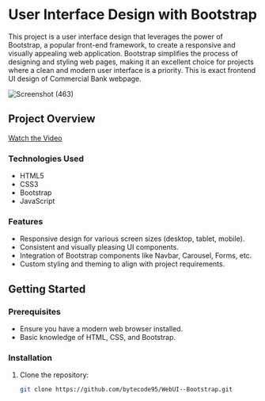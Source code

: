 # User Interface Design with Bootstrap

This project is a user interface design that leverages the power of Bootstrap, a popular front-end framework, to create a responsive and visually appealing web application.
Bootstrap simplifies the process of designing and styling web pages, making it an excellent choice for projects where a clean and modern user interface is a priority.
This is exact frontend UI design of Commercial Bank webpage.

![Screenshot (463)](https://github.com/bytecode95/WebUI--Bootstrap/assets/138282190/d741f5df-ec88-49e0-a311-1d292f0091fb)

## Project Overview
[Watch the Video](https://youtu.be/EvH-sqMlkh4?si=0a_7F93KcQtwFjFa)

### Technologies Used

- HTML5
- CSS3
- Bootstrap
- JavaScript

### Features

- Responsive design for various screen sizes (desktop, tablet, mobile).
- Consistent and visually pleasing UI components.
- Integration of Bootstrap components like Navbar, Carousel, Forms, etc.
- Custom styling and theming to align with project requirements.

## Getting Started

### Prerequisites

- Ensure you have a modern web browser installed.
- Basic knowledge of HTML, CSS, and Bootstrap.

### Installation

1. Clone the repository:

   ```bash
   git clone https://github.com/bytecode95/WebUI--Bootstrap.git
